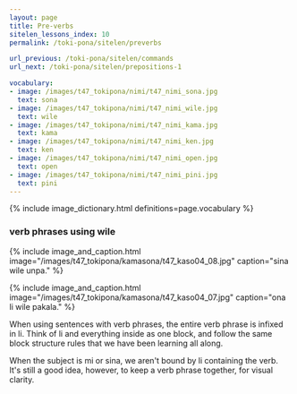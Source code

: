 ```yaml
---
layout: page
title: Pre-verbs
sitelen_lessons_index: 10
permalink: /toki-pona/sitelen/preverbs

url_previous: /toki-pona/sitelen/commands
url_next: /toki-pona/sitelen/prepositions-1

vocabulary:
- image: /images/t47_tokipona/nimi/t47_nimi_sona.jpg
  text: sona
- image: /images/t47_tokipona/nimi/t47_nimi_wile.jpg
  text: wile
- image: /images/t47_tokipona/nimi/t47_nimi_kama.jpg
  text: kama
- image: /images/t47_tokipona/nimi/t47_nimi_ken.jpg
  text: ken
- image: /images/t47_tokipona/nimi/t47_nimi_open.jpg
  text: open
- image: /images/t47_tokipona/nimi/t47_nimi_pini.jpg
  text: pini
---
```


{% include image_dictionary.html definitions=page.vocabulary %}

### verb phrases using wile

{% include image_and_caption.html image="/images/t47_tokipona/kamasona/t47_kaso04_08.jpg" caption="sina wile unpa." %}

{% include image_and_caption.html image="/images/t47_tokipona/kamasona/t47_kaso04_07.jpg" caption="ona li wile pakala." %}

When using sentences with verb phrases, the entire verb phrase is infixed in li. Think of li and everything inside as one block, and follow the same block structure rules that we have been learning all along.

When the subject is mi or sina, we aren't bound by li containing the verb. It's still a good idea, however, to keep a verb phrase together, for visual clarity.
